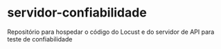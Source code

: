 # servidor-confiabilidade
Repositório para hospedar o código do Locust e do servidor de API para teste de confiabilidade
